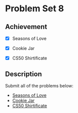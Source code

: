 # Problem Set 8

## Achievement

- [x] Seasons of Love
- [x] Cookie Jar
- [x] CS50 Shirtificate


## Description

Submit all of the problems below:
- [Seasons of Love](https://cs50.harvard.edu/python/2022/psets/8/seasons/)
- [Cookie Jar](https://cs50.harvard.edu/python/2022/psets/8/jar/)
- [CS50 Shirtificate](https://cs50.harvard.edu/python/2022/psets/8/shirtificate/)